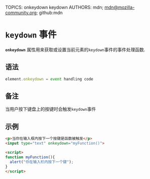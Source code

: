 TOPICS: onkeydown
        keydown
AUTHORS: mdn; mdn@mozilla-community.org; github:mdn

# `keydown` 事件

**`onkeydown`** 属性用来获取或设置当前元素的`keydown`事件的事件处理函数.

## 语法

```javascript
element.onkeydown = event handling code
```

## 备注

当用户按下键盘上的按键时会触发`keydown`事件

## 示例

```html
<p>当你在输入框内按下一个按键是函数被触发</p>
<input type="text" onkeydown="myFunction()">

<script>
function myFunction(){
  alert("你在输入栏内按下一个键");
}
</script>
```
